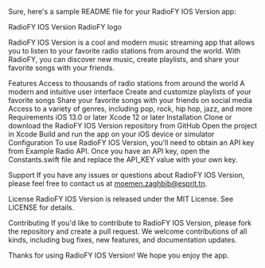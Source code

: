 
Sure, here's a sample README file for your RadioFY IOS Version app:

RadioFY IOS Version
RadioFY logo

RadioFY IOS Version is a cool and modern music streaming app that allows you to listen to your favorite radio stations from around the world. With RadioFY, you can discover new music, create playlists, and share your favorite songs with your friends.

Features
Access to thousands of radio stations from around the world
A modern and intuitive user interface
Create and customize playlists of your favorite songs
Share your favorite songs with your friends on social media
Access to a variety of genres, including pop, rock, hip hop, jazz, and more
Requirements
iOS 13.0 or later
Xcode 12 or later
Installation
Clone or download the RadioFY IOS Version repository from GitHub
Open the project in Xcode
Build and run the app on your iOS device or simulator
Configuration
To use RadioFY IOS Version, you'll need to obtain an API key from Example Radio API. Once you have an API key, open the Constants.swift file and replace the API_KEY value with your own key.

Support
If you have any issues or questions about RadioFY IOS Version, please feel free to contact us at moemen.zaghbib@esprit.tn.

License
RadioFY IOS Version is released under the MIT License. See LICENSE for details.

Contributing
If you'd like to contribute to RadioFY IOS Version, please fork the repository and create a pull request. We welcome contributions of all kinds, including bug fixes, new features, and documentation updates.

Thanks for using RadioFY IOS Version! We hope you enjoy the app.
